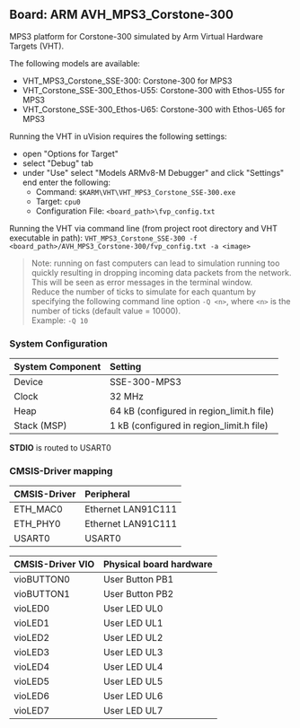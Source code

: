 Board: ARM AVH_MPS3_Corstone-300
----------------------------------------------

MPS3 platform for Corstone-300 simulated by Arm Virtual Hardware Targets (VHT).

The following models are available:
 - VHT_MPS3_Corstone_SSE-300: Corstone-300 for MPS3
 - VHT_Corstone_SSE-300_Ethos-U55: Corstone-300 with Ethos-U55 for MPS3
 - VHT_Corstone_SSE-300_Ethos-U65: Corstone-300 with Ethos-U65 for MPS3

Running the VHT in uVision requires the following settings:
 - open "Options for Target"
 - select "Debug" tab
 - under "Use" select "Models ARMv8-M Debugger" and click "Settings" end enter the following:
   - Command: `$KARM\VHT\VHT_MPS3_Corstone_SSE-300.exe`
   - Target: `cpu0`
   - Configuration File: `<board_path>\fvp_config.txt`

Running the VHT via command line (from project root directory and VHT executable in path):
`VHT_MPS3_Corstone_SSE-300 -f <board_path>/AVH_MPS3_Corstone-300/fvp_config.txt -a <image>`

> Note: running on fast computers can lead to simulation running too quickly resulting in dropping incoming data packets from the network. 
  This will be seen as error messages in the terminal window.  
  Reduce the number of ticks to simulate for each quantum by specifying the following command line option `-Q <n>`, 
  where `<n>` is the number of ticks (default value = 10000).  
  Example: `-Q 10`


### System Configuration

| System Component        | Setting
|:------------------------|:----------------------------------------
| Device                  | SSE-300-MPS3
| Clock                   | 32 MHz
| Heap                    | 64 kB (configured in region_limit.h file)
| Stack (MSP)             | 1 kB (configured in region_limit.h file)

**STDIO** is routed to USART0

### CMSIS-Driver mapping

| CMSIS-Driver | Peripheral
|:-------------|:----------
| ETH_MAC0     | Ethernet LAN91C111
| ETH_PHY0     | Ethernet LAN91C111
| USART0       | USART0

| CMSIS-Driver VIO  | Physical board hardware
|:------------------|:-----------------------
| vioBUTTON0        | User Button PB1
| vioBUTTON1        | User Button PB2
| vioLED0           | User LED UL0
| vioLED1           | User LED UL1
| vioLED2           | User LED UL2
| vioLED3           | User LED UL3
| vioLED4           | User LED UL4
| vioLED5           | User LED UL5
| vioLED6           | User LED UL6
| vioLED7           | User LED UL7
